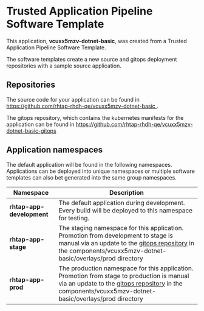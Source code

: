 # Trusted Application Pipeline Software Template

This application, **vcuxx5mzv-dotnet-basic**, was created from a Trusted Application Pipeline Software Template.

The software templates create a new source and gitops deployment repositories with a sample source application. 

## Repositories

The source code for your application can be found in [https://github.com/rhtap-rhdh-qe/vcuxx5mzv-dotnet-basic ](https://github.com/rhtap-rhdh-qe/vcuxx5mzv-dotnet-basic ).
 
The gitops repository, which contains the kubernetes manifests for the application can be found in 
[https://github.com/rhtap-rhdh-qe/vcuxx5mzv-dotnet-basic-gitops ](https://github.com/rhtap-rhdh-qe/vcuxx5mzv-dotnet-basic-gitops ) 

## Application namespaces 

The default application will be found in the following namespaces. Applications can be deployed into unique namespaces or multiple software templates can also bet generated into the same group namespaces.  

|  Namespace   |  Description   |  
| -------- | -------- |   
| **rhtap-app-development** | The default application during development. Every build will be deployed to this namespace for testing. | 
| **rhtap-app-stage** | The staging namespace for this application. Promotion from development to stage is manual via an update to the [gitops repository](https://github.com/rhtap-rhdh-qe/vcuxx5mzv-dotnet-basic-gitops ) in the components/vcuxx5mzv-dotnet-basic/overlays/prod directory |  
| **rhtap-app-prod** | The production namespace for this application. Promotion from stage to production is manual via an update to the [gitops repository](https://github.com/rhtap-rhdh-qe/vcuxx5mzv-dotnet-basic-gitops ) in the components/vcuxx5mzv-dotnet-basic/overlays/prod directory | 